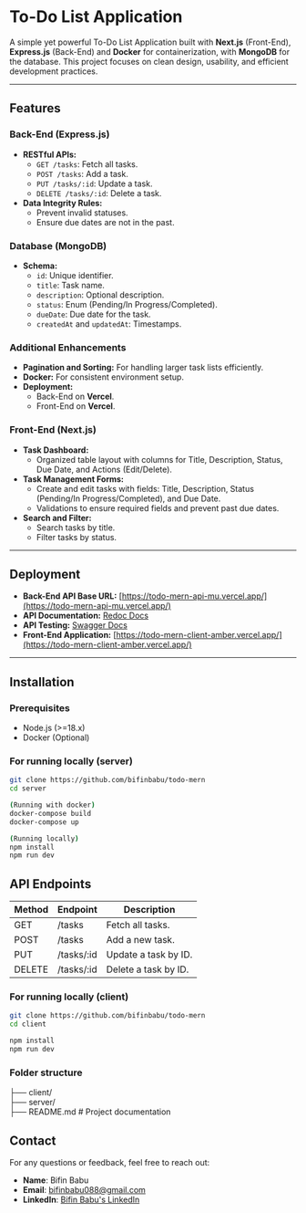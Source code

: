 # To-Do List Application

A simple yet powerful To-Do List Application built with **Next.js** (Front-End), **Express.js** (Back-End) and **Docker** for containerization, with **MongoDB** for the database. This project focuses on clean design, usability, and efficient development practices.

---

## Features

### Back-End (Express.js)

- **RESTful APIs:**
  - `GET /tasks`: Fetch all tasks.
  - `POST /tasks`: Add a task.
  - `PUT /tasks/:id`: Update a task.
  - `DELETE /tasks/:id`: Delete a task.
- **Data Integrity Rules:**
  - Prevent invalid statuses.
  - Ensure due dates are not in the past.

### Database (MongoDB)

- **Schema:**
  - `id`: Unique identifier.
  - `title`: Task name.
  - `description`: Optional description.
  - `status`: Enum (Pending/In Progress/Completed).
  - `dueDate`: Due date for the task.
  - `createdAt` and `updatedAt`: Timestamps.

### Additional Enhancements

- **Pagination and Sorting:** For handling larger task lists efficiently.
- **Docker:** For consistent environment setup.
- **Deployment:**
  - Back-End on **Vercel**.
  - Front-End on **Vercel**.

### Front-End (Next.js)

- **Task Dashboard:**
  - Organized table layout with columns for Title, Description, Status, Due Date, and Actions (Edit/Delete).
- **Task Management Forms:**
  - Create and edit tasks with fields: Title, Description, Status (Pending/In Progress/Completed), and Due Date.
  - Validations to ensure required fields and prevent past due dates.
- **Search and Filter:**
  - Search tasks by title.
  - Filter tasks by status.

---

## Deployment

- **Back-End API Base URL:** [https://todo-mern-api-mu.vercel.app/](https://todo-mern-api-mu.vercel.app/)
- **API Documentation:** [Redoc Docs](https://todo-mern-api-mu.vercel.app/docs)
- **API Testing:** [Swagger Docs](https://todo-mern-api-mu.vercel.app/api-test/)
- **Front-End Application:** [https://todo-mern-client-amber.vercel.app/](https://todo-mern-client-amber.vercel.app/)

---

## Installation

### Prerequisites

- Node.js (>=18.x)
- Docker (Optional)

### For running locally (server)

```bash
git clone https://github.com/bifinbabu/todo-mern
cd server

(Running with docker)
docker-compose build
docker-compose up

(Running locally)
npm install
npm run dev

```

## API Endpoints

| Method | Endpoint   | Description          |
| ------ | ---------- | -------------------- |
| GET    | /tasks     | Fetch all tasks.     |
| POST   | /tasks     | Add a new task.      |
| PUT    | /tasks/:id | Update a task by ID. |
| DELETE | /tasks/:id | Delete a task by ID. |

### For running locally (client)

```bash
git clone https://github.com/bifinbabu/todo-mern
cd client

npm install
npm run dev

```

### Folder structure

├── client/  
├── server/  
├── README.md # Project documentation

## Contact

For any questions or feedback, feel free to reach out:

- **Name**: Bifin Babu
- **Email**: bifinbabu088@gmail.com
- **LinkedIn**: [Bifin Babu's LinkedIn](https://www.linkedin.com/in/bifinbabu088/)

